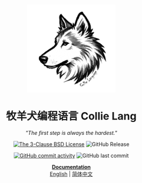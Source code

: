 <div align="center">

<p>
    <img width="240" height="240" src="./document/static/img/logo.png" alt="Collie Lang Logo" />
</p>

# 牧羊犬编程语言 Collie Lang

*"The first step is always the hardest."*

[![The 3-Clause BSD License](https://img.shields.io/badge/License-BSD--3--Clause_License-cyan?logo=bsd)](https://opensource.org/license/BSD-3-Clause) ![GitHub Release](https://img.shields.io/github/v/release/collielang/collie)

[![GitHub commit activity](https://img.shields.io/github/commit-activity/t/collielang/collie)](https://github.com/collielang/collie/commits/) ![GitHub last commit](https://img.shields.io/github/last-commit/collielang/collie)

<!-- [![document](https://img.shields.io/badge/document-44BF16?logo=googledocs&logoColor=white)](https://collielang.github.io/collie/) -->

**<u>Documentation</u>**<br>[English](https://collielang.github.io/collie/) | [简体中文](https://collielang.github.io/collie/zh-Hans/)
</div>
